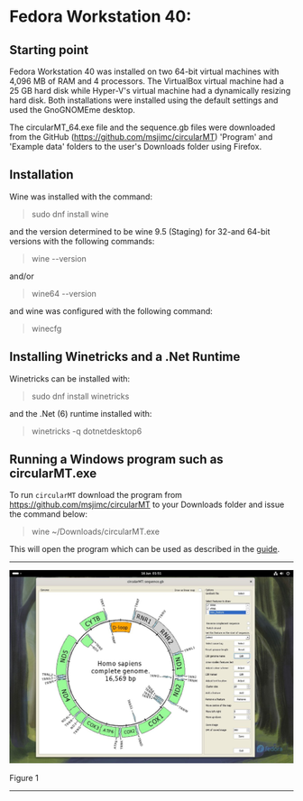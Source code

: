 # Fedora Workstation 40:

## Starting point
Fedora Workstation 40 was installed on two 64-bit virtual machines with 4,096 MB of RAM and 4 processors. The VirtualBox virtual machine had a 25 GB hard disk while Hyper-V's virtual machine had a dynamically resizing hard disk. Both installations were installed using the default settings and used the GnoGNOMEme desktop.

The circularMT_64.exe file and the sequence.gb files were downloaded from the GitHub (https://github.com/msjimc/circularMT) 'Program' and 'Example data' folders to the user's Downloads folder using Firefox. 

## Installation

Wine was installed with the command:

> sudo dnf install wine

and the version determined to be wine 9.5 (Staging) for 32-and 64-bit versions with the following commands:

> wine --version     

and/or  

> wine64 --version   

and wine was configured with the following command:

> winecfg

 ## Installing Winetricks and a .Net Runtime

 Winetricks can be installed with:

 > sudo dnf install winetricks

and the .Net (6)  runtime installed with:

> winetricks -q dotnetdesktop6 

## Running a Windows program such as circularMT.exe

 To run ```circularMT``` download the program from https://github.com/msjimc/circularMT to your Downloads folder and issue the command below:

> wine ~/Downloads/circularMT.exe 

This will open the program which can be used as described in the [guide]( https://github.com/msjimc/circularMT/tree/master/Guide/README.md).

<hr />

![Figure 1](images/fedora_40_workstation_figure1.jpg)

Figure 1

<hr />